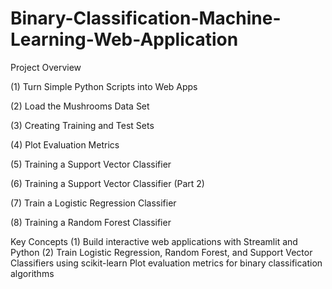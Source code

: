 # Binary-Classification-Machine-Learning-Web-Application

Project Overview 

(1) Turn Simple Python Scripts into Web Apps

(2) Load the Mushrooms Data Set

(3) Creating Training and Test Sets

(4) Plot Evaluation Metrics

(5) Training a Support Vector Classifier

(6) Training a Support Vector Classifier (Part 2)

(7) Train a Logistic Regression Classifier

(8) Training a Random Forest Classifier

Key Concepts
(1) Build interactive web applications with Streamlit and Python
(2) Train Logistic Regression, Random Forest, and Support Vector Classifiers using scikit-learn
    Plot evaluation metrics for binary classification algorithms
